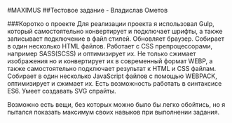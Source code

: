 #MAXIMUS
##Тестовое задание - Владислав Ометов

###Коротко о проекте
Для реализации проекта я использовал Gulp, который самостоятельно конвертирует и подключает шрифты, а также записывает подключение в файл стилей. Обновляет браузер. Собирает в один несколько HTML файлов. Работает с CSS препроцессорами, например SASS(SCSS) и оптимизирует их. Не только сжимает изображения но и конвертирует их в современный формат WEBP, а также самостоятельно подключает результат к HTML и CSS файлам. Собирает в один несколько JavaScript файлов с помощью WEBPACK, оптимизирует и сжимает их. Есть возможность работать в синтаксисе ES6. Умеет создавать SVG спрайты.

Возможно есть вещи, без которых можно было бы легко обойтись, но я пытался показать максимум своих навыков при выполнении задания.